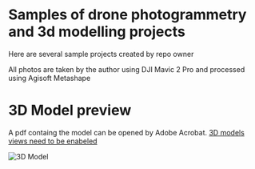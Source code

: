 # Samples of drone photogrammetry and 3d modelling projects
Here are several sample projects created by repo owner 

All photos are taken by the author using DJI Mavic 2 Pro and processed using Agisoft Metashape  

# 3D Model preview
A pdf containg the model can be opened by Adobe Acrobat. [3D models views need to be enabeled](https://helpx.adobe.com/acrobat/using/displaying-3d-models-pdfs.html)

![3D Model](https://user-images.githubusercontent.com/57714410/157047255-98cb24c6-77ea-4218-bf2e-3d358d1d36a1.png)

